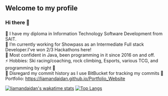 ## Welcome to my profile 
### Hi there 👋   
🏫 I have my diploma in Information Technology Software Development from SAIT.  
🔭 I’m currently working for Showpass as an Intermediate Full stack Developer.I've won 2/3 Hackathons here!                            
💬 Most confident in Java, been programming in it since 2016 on and off.    
⚡ Hobbies: Ski racing/coaching, rock climbing, Esports, various TCG, and programming by night 🦉    
📆 Disregard my commit history as I use BitBucket for tracking my commits
🥇 Portfolio: https://liamandaidan.github.io/Portfolio_Website  
  

[![liamandaidan's wakatime stats](https://github-readme-stats.vercel.app/api/wakatime?username=liamandaidan&langs_count=6&theme=radical)](https://github.com/anuraghazra/github-readme-stats)
[![Top Langs](https://github-readme-stats.vercel.app/api/top-langs/?username=liamandaidan&layout=compact&langs_count=6&theme=radical&hide=html)](https://github.com/liamandaidan/github-readme-stats)  
